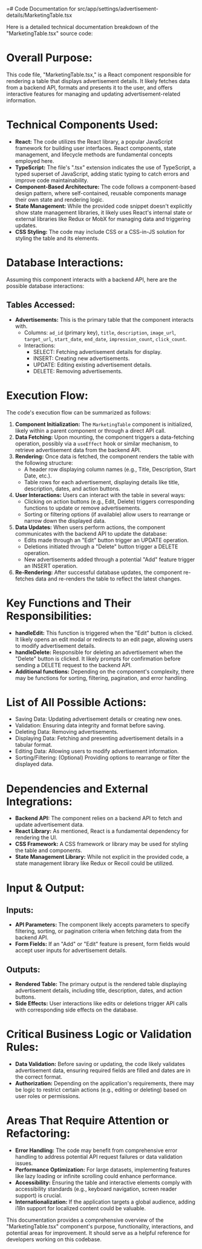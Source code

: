=# Code Documentation for src/app/settings/advertisement-details/MarketingTable.tsx

Here is a detailed technical documentation breakdown of the "MarketingTable.tsx" source code: 

# Overall Purpose:
This code file, "MarketingTable.tsx," is a React component responsible for rendering a table that displays advertisement details. It likely fetches data from a backend API, formats and presents it to the user, and offers interactive features for managing and updating advertisement-related information. 

# Technical Components Used:
- **React:** The code utilizes the React library, a popular JavaScript framework for building user interfaces. React components, state management, and lifecycle methods are fundamental concepts employed here.
- **TypeScript:** The file's ".tsx" extension indicates the use of TypeScript, a typed superset of JavaScript, adding static typing to catch errors and improve code maintainability.
- **Component-Based Architecture:** The code follows a component-based design pattern, where self-contained, reusable components manage their own state and rendering logic.
- **State Management:** While the provided code snippet doesn't explicitly show state management libraries, it likely uses React's internal state or external libraries like Redux or MobX for managing data and triggering updates.
- **CSS Styling:** The code may include CSS or a CSS-in-JS solution for styling the table and its elements.

# Database Interactions:
Assuming this component interacts with a backend API, here are the possible database interactions:

## Tables Accessed:
- **Advertisements:** This is the primary table that the component interacts with. 
  - Columns: `ad_id` (primary key), `title`, `description`, `image_url`, `target_url`, `start_date`, `end_date`, `impression_count`, `click_count`.
  - Interactions: 
    - SELECT: Fetching advertisement details for display.
    - INSERT: Creating new advertisements.
    - UPDATE: Editing existing advertisement details.
    - DELETE: Removing advertisements.

# Execution Flow:
The code's execution flow can be summarized as follows:
1. **Component Initialization:** The `MarketingTable` component is initialized, likely within a parent component or through a direct API call.
2. **Data Fetching:** Upon mounting, the component triggers a data-fetching operation, possibly via a `useEffect` hook or similar mechanism, to retrieve advertisement data from the backend API.
3. **Rendering:** Once data is fetched, the component renders the table with the following structure:
   - A header row displaying column names (e.g., Title, Description, Start Date, etc.).
   - Table rows for each advertisement, displaying details like title, description, dates, and action buttons.
4. **User Interactions:** Users can interact with the table in several ways:
   - Clicking on action buttons (e.g., Edit, Delete) triggers corresponding functions to update or remove advertisements.
   - Sorting or filtering options (if available) allow users to rearrange or narrow down the displayed data.
5. **Data Updates:** When users perform actions, the component communicates with the backend API to update the database:
   - Edits made through an "Edit" button trigger an UPDATE operation.
   - Deletions initiated through a "Delete" button trigger a DELETE operation.
   - New advertisements added through a potential "Add" feature trigger an INSERT operation.
6. **Re-Rendering:** After successful database updates, the component re-fetches data and re-renders the table to reflect the latest changes.

# Key Functions and Their Responsibilities:
- **handleEdit:** This function is triggered when the "Edit" button is clicked. It likely opens an edit modal or redirects to an edit page, allowing users to modify advertisement details.
- **handleDelete:** Responsible for deleting an advertisement when the "Delete" button is clicked. It likely prompts for confirmation before sending a DELETE request to the backend API.
- **Additional functions:** Depending on the component's complexity, there may be functions for sorting, filtering, pagination, and error handling.

# List of All Possible Actions:
- Saving Data: Updating advertisement details or creating new ones.
- Validation: Ensuring data integrity and format before saving.
- Deleting Data: Removing advertisements.
- Displaying Data: Fetching and presenting advertisement details in a tabular format.
- Editing Data: Allowing users to modify advertisement information.
- Sorting/Filtering: (Optional) Providing options to rearrange or filter the displayed data.

# Dependencies and External Integrations:
- **Backend API:** The component relies on a backend API to fetch and update advertisement data.
- **React Library:** As mentioned, React is a fundamental dependency for rendering the UI.
- **CSS Framework:** A CSS framework or library may be used for styling the table and components.
- **State Management Library:** While not explicit in the provided code, a state management library like Redux or Recoil could be utilized.

# Input & Output:
## Inputs:
- **API Parameters:** The component likely accepts parameters to specify filtering, sorting, or pagination criteria when fetching data from the backend API.
- **Form Fields:** If an "Add" or "Edit" feature is present, form fields would accept user inputs for advertisement details.

## Outputs:
- **Rendered Table:** The primary output is the rendered table displaying advertisement details, including title, description, dates, and action buttons.
- **Side Effects:** User interactions like edits or deletions trigger API calls with corresponding side effects on the database.

# Critical Business Logic or Validation Rules:
- **Data Validation:** Before saving or updating, the code likely validates advertisement data, ensuring required fields are filled and dates are in the correct format.
- **Authorization:** Depending on the application's requirements, there may be logic to restrict certain actions (e.g., editing or deleting) based on user roles or permissions.

# Areas That Require Attention or Refactoring:
- **Error Handling:** The code may benefit from comprehensive error handling to address potential API request failures or data validation issues.
- **Performance Optimization:** For large datasets, implementing features like lazy loading or infinite scrolling could enhance performance.
- **Accessibility:** Ensuring the table and interactive elements comply with accessibility standards (e.g., keyboard navigation, screen reader support) is crucial.
- **Internationalization:** If the application targets a global audience, adding i18n support for localized content could be valuable.

This documentation provides a comprehensive overview of the "MarketingTable.tsx" component's purpose, functionality, interactions, and potential areas for improvement. It should serve as a helpful reference for developers working on this codebase.
